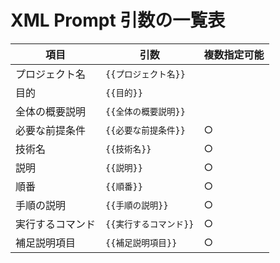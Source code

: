 # XML Prompt 引数の一覧表

| 項目             | 引数                   | 複数指定可能 |
| ---------------- | ---------------------- | ------------ |
| プロジェクト名   | `{{プロジェクト名}}`   |              |
| 目的             | `{{目的}}`             |              |
| 全体の概要説明   | `{{全体の概要説明}}`   |              |
| 必要な前提条件   | `{{必要な前提条件}}`   | ○            |
| 技術名           | `{{技術名}}`           | ○            |
| 説明             | `{{説明}}`             | ○            |
| 順番             | `{{順番}}`             | ○            |
| 手順の説明       | `{{手順の説明}}`       | ○            |
| 実行するコマンド | `{{実行するコマンド}}` | ○            |
| 補足説明項目     | `{{補足説明項目}}`     | ○            |

